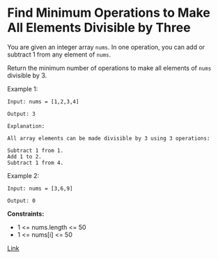 # Find Minimum Operations to Make All Elements Divisible by Three

You are given an integer array `nums`. In one operation, you can add or subtract 1 from any element of `nums`.

Return the minimum number of operations to make all elements of `nums` divisible by 3.

Example 1:

```
Input: nums = [1,2,3,4]

Output: 3

Explanation:

All array elements can be made divisible by 3 using 3 operations:

Subtract 1 from 1.
Add 1 to 2.
Subtract 1 from 4.
```

Example 2:

```
Input: nums = [3,6,9]

Output: 0
```

**Constraints:**

- 1 <= nums.length <= 50
- 1 <= nums[i] <= 50

[Link](https://leetcode.com/problems/find-minimum-operations-to-make-all-elements-divisible-by-three/description/)